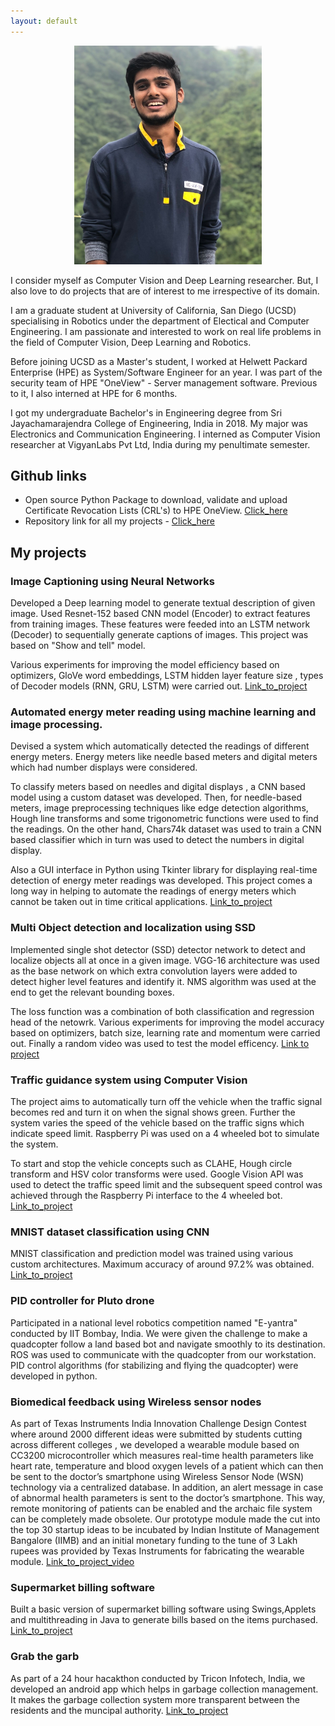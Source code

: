 ```yaml
---
layout: default
---
```


<p align="center">
<img src="profile_pic.png" title="profile_pic" width="300" height="350"/>
</p>

I consider myself as Computer Vision and Deep Learning researcher. But, I also love to do projects that are of interest to me irrespective of its domain.  

I am a graduate student at University of California, San Diego (UCSD) specialising in Robotics under the department of Electical and Computer Engineering. I am passionate and interested to work on real life problems in the field of Computer Vision, Deep Learning and Robotics.

Before joining UCSD as a Master's student, I worked at Helwett Packard Enterprise (HPE) as System/Software Engineer for an year. I was part of the security team of HPE "OneView" - Server management software. Previous to it, I also interned at HPE for 6 months. 

I got my undergraduate Bachelor's in Engineering degree from Sri Jayachamarajendra College of Engineering, India in 2018. My major was Electronics and Communication Engineering. I interned as Computer Vision researcher at VigyanLabs Pvt Ltd, India during my penultimate semester.

## Github links
* Open source Python Package to download, validate and upload Certificate Revocation Lists (CRL's) to HPE OneView. [Click_here](https://github.com/HewlettPackard/oneview-python-samples/tree/master/crl_helper)
* Repository link for all my projects - [Click_here](https://github.com/sushruthn96)

## My projects
### Image Captioning using Neural Networks
Developed a Deep learning model to generate textual description of given image. Used Resnet-152 based CNN model (Encoder) to extract features from training images. These features were feeded into an LSTM network (Decoder) to sequentially generate captions of images. This project was based on "Show and tell" model.

Various experiments for improving the model efficiency based on optimizers, GloVe word embeddings, LSTM hidden layer feature size , types of Decoder models (RNN, GRU, LSTM) were carried out. [Link_to_project](https://github.com/sushruthn96/Image_Captioning_ML_IP)

### Automated energy meter reading using machine learning and image processing.
Devised a system which automatically detected the readings of different energy meters. Energy meters like needle based meters and digital meters which had number displays were considered.

To classify meters based on needles and digital displays , a CNN based model  using a custom dataset was developed. Then, for needle-based meters, image preprocessing techniques like edge detection algorithms, Hough line transforms and some trigonometric functions were used to find the readings. On the other hand, Chars74k dataset was used to train a CNN based classifier which in turn was used to detect the numbers in digital display.

Also a GUI interface in Python using Tkinter library for displaying real-time detection of energy meter readings was developed. This project comes a long way in helping to automate the readings of energy meters which cannot be taken out in time critical applications. [Link_to_project](https://github.com/sushruthn96/AMR-with-CV)

### Multi Object detection and localization using SSD
Implemented single shot detector (SSD) detector network to detect and localize objects all at once in a given image. VGG-16 architecture was used as the base network on which extra convolution layers were added to detect higher level features and identify it. NMS algorithm was used at the end to get the relevant bounding boxes.

The loss function was a combination of both classification and regression head of the netowrk. Various experiments for improving the model accuracy based on optimizers, batch size, learning rate and momentum were carried out. Finally a random video was used to test the model efficency. [Link to project](https://github.com/sushruthn96/multi_obj_detection_ssd) 

### Traffic guidance system using Computer Vision
The project aims to automatically turn off the vehicle when the traffic signal becomes red and turn it on when the signal shows green. Further the system varies the speed of the vehicle based on the traffic signs which indicate speed limit. Raspberry Pi was used on a 4 wheeled bot to simulate the system.

To start and stop the vehicle concepts such as CLAHE, Hough circle transform and HSV color transforms were used. Google Vision API was used to detect the traffic speed limit and the subsequent speed control was achieved through the Raspberry Pi interface to the 4 wheeled bot. [Link_to_project](https://github.com/sushruthn96/Automated_Traffic_Guidance_System)

### MNIST dataset classification using CNN
MNIST classification and prediction model was trained using various custom architectures. Maximum accuracy of around 97.2% was obtained. [Link_to_project](https://github.com/sushruthn96/Digit_classification_using_CNN)

###  PID controller for Pluto drone
Participated in a national level robotics competition named "E-yantra" conducted by IIT Bombay, India. We were given the challenge to make a quadcopter follow a land based bot and navigate smoothly to its destination. ROS was used to communicate with the quadcopter from our workstation. PID control algorithms (for stabilizing and flying the quadcopter) were developed in python.

### Biomedical feedback using Wireless sensor nodes
As part of Texas Instruments India Innovation Challenge Design Contest where around 2000 different ideas were submitted by students cutting across different colleges , we developed a wearable module based on CC3200 microcontroller which measures real-time health parameters like heart rate, temperature and blood oxygen levels of a patient which can then be sent to the doctor’s smartphone using Wireless Sensor Node (WSN) technology via a centralized database. In addition, an alert message in case of abnormal health parameters is sent to the doctor’s smartphone. This way, remote monitoring of patients can be enabled and the archaic file system can be completely made obsolete. Our prototype module made the cut into the top 30 startup ideas to be incubated by Indian Institute of Management Bangalore (IIMB) and an initial monetary funding to the tune of 3 Lakh rupees was provided by Texas Instruments for fabricating the wearable module. [Link_to_project_video](https://youtu.be/V2Wcln0M9FM)

### Supermarket billing software
Built a basic version of supermarket billing software using Swings,Applets and multithreading in Java to generate bills based on the items purchased. [Link_to_project]()

### Grab the garb
As part of a 24 hour hacakthon conducted by Tricon Infotech, India, we developed an android app which helps in garbage collection management. It makes the garbage collection system more transparent between the residents and the muncipal authority. [Link_to_project](https://github.com/sushruthn96/grab_the-garb)

